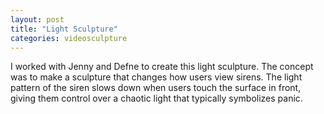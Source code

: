 ```yaml
---
layout: post
title: "Light Sculpture"
categories: videosculpture
---
```


I worked with Jenny and Defne to create this light sculpture. The concept was to make a sculpture that changes how users view sirens. The light pattern of the siren slows down when users touch the surface in front, giving them control over a chaotic light that typically symbolizes panic.

